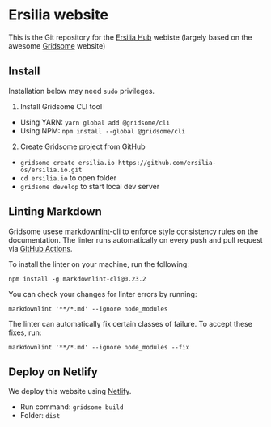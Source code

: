 # Ersilia website

This is the Git repository for the [Ersilia Hub](ersilia-hub.netlify.app) webiste (largely based on the awesome [Gridsome](gridsome.org) website)

## Install

Installation below may need `sudo` privileges.

1. Install Gridsome CLI tool
* Using YARN: `yarn global add @gridsome/cli`
* Using NPM: `npm install --global @gridsome/cli`

2. Create Gridsome project from GitHub
* `gridsome create ersilia.io https://github.com/ersilia-os/ersilia.io.git`
* `cd ersilia.io` to open folder
* `gridsome develop` to start local dev server

## Linting Markdown

Gridsome usese [markdownlint-cli](https://www.npmjs.com/package/markdownlint-cli) to enforce style consistency rules on the documentation. The linter runs automatically on every push and pull request via [GitHub Actions](https://docs.github.com/en/actions).

To install the linter on your machine, run the following:

```shell
npm install -g markdownlint-cli@0.23.2
```

You can check your changes for linter errors by running:

```shell
markdownlint '**/*.md' --ignore node_modules
```

The linter can automatically fix certain classes of failure. To accept these fixes, run:

```shell
markdownlint '**/*.md' --ignore node_modules --fix
```

## Deploy on Netlify

We deploy this website using [Netlify](netlify.com).

* Run command: `gridsome build`
* Folder: `dist`
